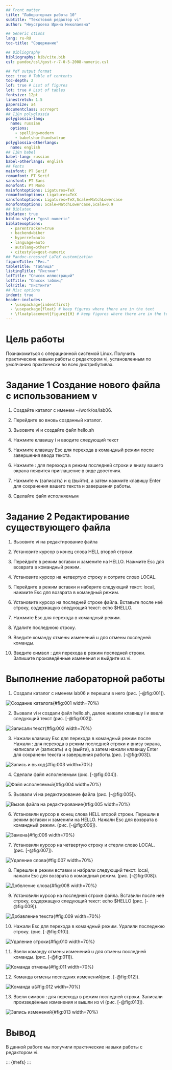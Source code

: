 ```yaml
---
## Front matter
title: "Лабораторная работа 10"
subtitle: "Текстовой редактор vi"
author: "Неустроева Ирина Николаевна"

## Generic otions
lang: ru-RU
toc-title: "Содержание"

## Bibliography
bibliography: bib/cite.bib
csl: pandoc/csl/gost-r-7-0-5-2008-numeric.csl

## Pdf output format
toc: true # Table of contents
toc-depth: 2
lof: true # List of figures
lot: true # List of tables
fontsize: 12pt
linestretch: 1.5
papersize: a4
documentclass: scrreprt
## I18n polyglossia
polyglossia-lang:
  name: russian
  options:
	- spelling=modern
	- babelshorthands=true
polyglossia-otherlangs:
  name: english
## I18n babel
babel-lang: russian
babel-otherlangs: english
## Fonts
mainfont: PT Serif
romanfont: PT Serif
sansfont: PT Sans
monofont: PT Mono
mainfontoptions: Ligatures=TeX
romanfontoptions: Ligatures=TeX
sansfontoptions: Ligatures=TeX,Scale=MatchLowercase
monofontoptions: Scale=MatchLowercase,Scale=0.9
## Biblatex
biblatex: true
biblio-style: "gost-numeric"
biblatexoptions:
  - parentracker=true
  - backend=biber
  - hyperref=auto
  - language=auto
  - autolang=other*
  - citestyle=gost-numeric
## Pandoc-crossref LaTeX customization
figureTitle: "Рис."
tableTitle: "Таблица"
listingTitle: "Листинг"
lofTitle: "Список иллюстраций"
lotTitle: "Список таблиц"
lolTitle: "Листинги"
## Misc options
indent: true
header-includes:
  - \usepackage{indentfirst}
  - \usepackage{float} # keep figures where there are in the text
  - \floatplacement{figure}{H} # keep figures where there are in the text
---
```


# Цель работы

Познакомиться с операционной системой Linux. Получить практические навыки работы с редактором vi, установленным по умолчанию практически во всех дистрибутивах.


# Задание 1 Создание нового файла с использованием v

1. Создайте каталог с именем ~/work/os/lab06.

2. Перейдите во вновь созданный каталог.

3. Вызовите vi и создайте файл hello.sh

4. Нажмите клавишу i и вводите следующий текст

5. Нажмите клавишу Esc для перехода в командный режим после завершения ввода
текста.

6. Нажмите : для перехода в режим последней строки и внизу вашего экрана появится
приглашение в виде двоеточия.

7. Нажмите w (записать) и q (выйти), а затем нажмите клавишу Enter для сохранения
вашего текста и завершения работы.

8. Сделайте файл исполняемым

# Задание 2 Редактирование существующего файла

1. Вызовите vi на редактирование файла

2. Установите курсор в конец слова HELL второй строки.

3. Перейдите в режим вставки и замените на HELLO. Нажмите Esc для возврата в командный режим.

4. Установите курсор на четвертую строку и сотрите слово LOCAL.

5. Перейдите в режим вставки и наберите следующий текст: local, нажмите Esc для
возврата в командный режим.

6. Установите курсор на последней строке файла. Вставьте после неё строку, содержащую
следующий текст: echo $HELLO.

7. Нажмите Esc для перехода в командный режим.

8. Удалите последнюю строку.

9. Введите команду отмены изменений u для отмены последней команды.

10. Введите символ : для перехода в режим последней строки. Запишите произведённые
изменения и выйдите из vi. 


# Выполнение лабораторной работы 

1. Создали каталог с именем lab06 и перешли в него (рис. [-@fig:001]).

![Создание каталога](image/1.jpg){#fig:001 width=70%}

2. Вызвали vi и создали файл hello.sh, далее нажали клавишу i и ввели следующий текст (рис. [-@fig:002]).

![Записали текст](image/2.jpg){#fig:002 width=70%}

3. Нажали клавишу Esc для перехода в командный режим после Нажали : для перехода в режим последней строки и внизу экрана, написали  w (записать) и q (выйти), а затем нажали клавишу Enter для сохранени текста и завершения работы.(рис. [-@fig:003]).

![Запись и выход](image/3.jpg){#fig:003 width=70%}

4. Сделали файл исполняемым (рис. [-@fig:004]).

![Файл исполняемый](image/4.jpg){#fig:004 width=70%}

5. Вызвали vi на редактирование файла (рис. [-@fig:005]).

![Вызов файла на редактирование](image/5.jpg){#fig:005 width=70%}

6. Установили курсор в конец слова HELL второй строки. Перешли в режим вставки и заменили на HELLO. Нажали Esc для возврата в командный режим. (рис. [-@fig:006]).

![Замена](image/6.jpg){#fig:006 width=70%}

7. Установили курсор на четвертую строку и стерли слово LOCAL.  (рис. [-@fig:007]).

![Удаление слова](image/7.jpg){#fig:007 width=70%} 

8. Перешли в режим вставки и набрали следующий текст: local, нажали Esc для возврата в командный режим. (рис. [-@fig:008]).

![Добвление слова](image/8.jpg){#fig:008 width=70%}

9. Установили курсор на последней строке файла. Вставили после неё строку, содержащую следующий текст: echo $HELLO (рис. [-@fig:009]).

![Добавление текста](image/9.jpg){#fig:009 width=70%}

10. Нажали Esc для перехода в командный режим. Удалили последнюю строку.  (рис. [-@fig:010]).

![Удаление строки](image/10.jpg){#fig:010 width=70%}

11. Ввели команду отмены изменений u для отмены последней команды.  (рис. [-@fig:011]).

![Команда отмены](image/11.jpg){#fig:011 width=70%}

12. Команда отмены последних изменений(рис. [-@fig:012]).

![Команда u ](image/12.jpg){#fig:012 width=70%}

13. Ввели символ : для перехода в режим последней строки. Записали произведённые изменения и вышли из vi (рис. [-@fig:013]).

![Запись изменений ](image/13.jpg){#fig:013 width=70%}

# Вывод

В данной работе мы получили практические навыки работы с редактором vi.


::: {#refs}
:::


